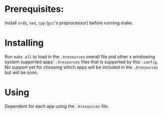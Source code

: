 # Prerequisites:
Install `xrdb`, `sed`, `cpp` (`gcc`'s preprocessor) before running make.

# Installing
Run `make all` to load in the `.Xresources` overall file and other x windowing
system supported apps' `.Xresources` files that is supported by this `.config`.
No support yet for choosing which apps will be included in the `.Xresources`
but will be soon.

# Using
Dependent for each app using the `.Xresources` file.
